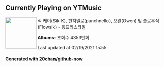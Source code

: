 ## Currently Playing on YTMusic

[<img align="left" width="100" src="https://i.ytimg.com/vi/QljRe99OMCU/sddefault.jpg?sqp=-oaymwEWCJADEOEBIAQqCghqEJQEGHgg6AJIWg&rs">](https://music.youtube.com/channel/UCv6YKzTZuGdFB6oVVzkbmyw)

식 케이(Sik-K), 펀치넬로(punchnello), 오왼(Owen) 및 플로우식(Flowsik) - 응프리스타일

**Albums**: 조회수 4353만회

Last updated at 02/19/2021 15:55

#### Generated with [20chan/github-now](https://github.com/20chan/github-now)


<!--
**20chan/20chan** is a ✨ _special_ ✨ repository because its `README.md` (this file) appears on your GitHub profile.

Here are some ideas to get you started:

- 🔭 I’m currently working on ...
- 🌱 I’m currently learning ...
- 👯 I’m looking to collaborate on ...
- 🤔 I’m looking for help with ...
- 💬 Ask me about ...
- 📫 How to reach me: ...
- 😄 Pronouns: ...
- ⚡ Fun fact: ...
-->
